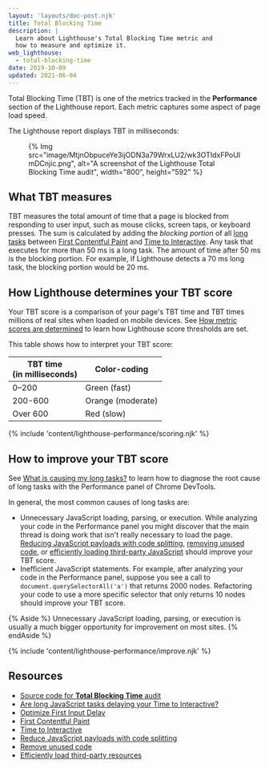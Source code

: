```yaml
---
layout: 'layouts/doc-post.njk'
title: Total Blocking Time
description: |
  Learn about Lighthouse's Total Blocking Time metric and
  how to measure and optimize it.
web_lighthouse:
  - total-blocking-time
date: 2019-10-09
updated: 2021-06-04
---
```


Total Blocking Time (TBT) is one of the metrics tracked in the **Performance** section
of the Lighthouse report. Each metric captures some aspect of page load speed.

The Lighthouse report displays TBT in milliseconds:

<figure>
  {% Img src="image/MtjnObpuceYe3ijODN3a79WrxLU2/wk3OTIdxFPoUImDCnjic.png", alt="A screenshot of the Lighthouse Total Blocking Time audit", width="800", height="592" %}
</figure>

## What TBT measures

TBT measures the total amount of time that a page is blocked from responding to user input,
such as mouse clicks, screen taps, or keyboard presses. The sum is calculated by adding
the _blocking portion_ of all [long tasks] between [First Contentful Paint][fcp] and [Time to Interactive][tti].
Any task that executes for more than 50&nbsp;ms is a long task. The amount of time after
50&nbsp;ms is the blocking portion. For example, if Lighthouse detects a 70&nbsp;ms long task,
the blocking portion would be 20&nbsp;ms.

## How Lighthouse determines your TBT score

Your TBT score is a comparison of your page's TBT time and TBT times millions of real sites
when loaded on mobile devices. See [How metric scores are determined](/docs/lighthouse/performance/performance-scoring/#metric-scores)
to learn how Lighthouse score thresholds are set.

This table shows how to interpret your TBT score:

<div class="table-wrapper">
  <table>
    <thead>
      <tr>
        <th>TBT time<br>(in milliseconds)</th>
        <th>Color-coding</th>
      </tr>
    </thead>
    <tbody>
      <tr>
        <td>0–200</td>
        <td>Green (fast)</td>
      </tr>
      <tr>
        <td>200-600</td>
        <td>Orange (moderate)</td>
      </tr>
      <tr>
        <td>Over 600</td>
        <td>Red (slow)</td>
      </tr>
    </tbody>
  </table>
</div>

{% include 'content/lighthouse-performance/scoring.njk' %}

## How to improve your TBT score

See [What is causing my long tasks?](https://web.dev/long-tasks-devtools/#what-is-causing-my-long-tasks) to learn
how to diagnose the root cause of long tasks with the Performance panel of Chrome DevTools.

In general, the most common causes of long tasks are:

- Unnecessary JavaScript loading, parsing, or execution. While analyzing your code in the Performance panel
  you might discover that the main thread is doing work that isn't really necessary to load the page.
  [Reducing JavaScript payloads with code splitting][split], [removing unused code][unused], or
  [efficiently loading third-party JavaScript][3p] should improve your TBT score.
- Inefficient JavaScript statements. For example, after analyzing your code in the Performance panel, suppose
  you see a call to `document.querySelectorAll('a')` that returns 2000 nodes. Refactoring your code to
  use a more specific selector that only returns 10 nodes should improve your TBT score.

{% Aside %}
Unnecessary JavaScript loading, parsing, or execution is usually a much bigger opportunity for improvement
on most sites.
{% endAside %}

{% include 'content/lighthouse-performance/improve.njk' %}

## Resources

- [Source code for **Total Blocking Time** audit](https://github.com/GoogleChrome/lighthouse/blob/master/lighthouse-core/audits/metrics/total-blocking-time.js)
- [Are long JavaScript tasks delaying your Time to Interactive?][long tasks]
- [Optimize First Input Delay][optimize fid]
- [First Contentful Paint][fcp]
- [Time to Interactive][tti]
- [Reduce JavaScript payloads with code splitting][split]
- [Remove unused code][unused]
- [Efficiently load third-party resources][3p]

[long tasks]: https://web.dev/long-tasks-devtools/
[optimize fid]: https://web.dev/optimize-fid/
[fcp]: https://web.dev/fcp/
[tti]: https://web.dev/interactive/
[split]: https://web.dev/reduce-javascript-payloads-with-code-splitting/
[unused]: https://web.dev/remove-unused-code/
[3p]: https://web.dev/efficiently-load-third-party-javascript/
